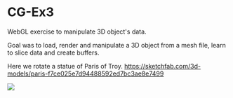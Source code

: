 # CG-Ex3
WebGL exercise to manipulate 3D object's data.

Goal was to load, render and manipulate a 3D object
from a mesh file, learn to slice data and create buffers.

Here we rotate a statue of Paris of Troy.
https://sketchfab.com/3d-models/paris-f7ce025e7d94488592ed7bc3ae8e7499

<img src="3DManipulation_show.gif">
